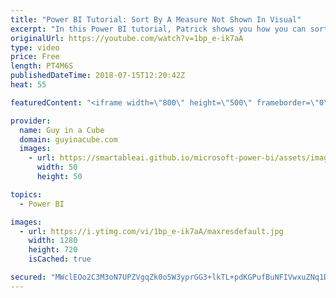 ```yaml
---
title: "Power BI Tutorial: Sort By A Measure Not Shown In Visual"
excerpt: "In this Power BI tutorial, Patrick shows you how you can sort by a measure not show in a visual within Power BI Desktop. This was something we didn't even know about until recently and it a great little Power BI nugget. If you wanted to sort by something not shown in a visual, this video is for you!"
originalUrl: https://youtube.com/watch?v=1bp_e-ik7aA
type: video
price: Free
length: PT4M6S
publishedDateTime: 2018-07-15T12:20:42Z
heat: 55

featuredContent: "<iframe width=\"800\" height=\"500\" frameborder=\"0\" src=\"https://www.youtube.com/embed/1bp_e-ik7aA\" allow=\"accelerometer; autoplay; encrypted-media; gyroscope; picture-in-picture\" allowfullscreen></iframe>"

provider:
  name: Guy in a Cube
  domain: guyinacube.com
  images:
    - url: https://smartableai.github.io/microsoft-power-bi/assets/images/organizations/guyinacube.com-50x50.jpg
      width: 50
      height: 50

topics:
  - Power BI

images:
  - url: https://i.ytimg.com/vi/1bp_e-ik7aA/maxresdefault.jpg
    width: 1280
    height: 720
    isCached: true

secured: "MWclEOo2C3M3oN7UPZVgqZk0o5W3yprGG3+lkTL+pdKGPufBuNFIVwxuZNq1DQYt8HJ1RXtLthQVut++Occ9KXtf4MZPshhucxpOBRG4E+OSvEaEfBrwMm+QW8G1jECAYSWXj82BcyNceCgNk/WviXFqPZy6wsvp3VyW7xc0DiBZuNUDSrYeTbSxjCL3UqrKL3C7BJ/jo2dSX5MlQ8U8srIux0r/yC/NbNXSH/1cbQr8bx9yVlBXxW9E/Ta42AVyxTyiWBw6Yj0KcWQeJ8kVXY2I3gFgOXVUO0N+8b2CI3m58J50u/kAuU6aklTADZJzalrDa2O7/p/7Vw5uR1Sfdl4kI5SvRpWJZAUzaMv56C0Q5Ex7Dj7MG6vxb7uMkEX1yPdh14q/1sxSqKSfMhHX+Xe4zFYdWOp3MGPvS+KgjfA=;8ysPZQERPPpLhpqGBYPM/Q=="
---
```


